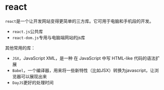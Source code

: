 # react

`react`是一个让开发网站变得更简单的三方库。它可用于电脑和手机段的开发。

- `react.js`公共库
- `react-dom.js`专用与电脑端网站的js库

其他常用的库：

- `JSX`，JavaScript XML，是一种 在 JavaScript 中写 HTML-like 代码的语法扩展
- `Babel`，一个编译器，用来将一些新特性（比如JSX）转换为javascript，让浏览器可以展现出来
- `DayJS`更好的处理时间